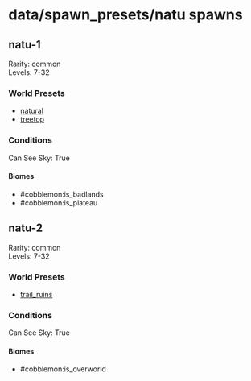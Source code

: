 # data/spawn_presets/natu spawns  
  
## natu-1  
Rarity: common  
Levels: 7-32  
  
### World Presets  
* [natural](data/spawn_data/natural.md)  
* [treetop](data/spawn_data/treetop.md)  
  
### Conditions  
Can See Sky: True  
  
#### Biomes  
  * #cobblemon:is_badlands
  * #cobblemon:is_plateau
  
  
## natu-2  
Rarity: common  
Levels: 7-32  
  
### World Presets  
* [trail_ruins](data/spawn_data/trail_ruins.md)  
  
### Conditions  
Can See Sky: True  
  
#### Biomes  
  * #cobblemon:is_overworld
  
